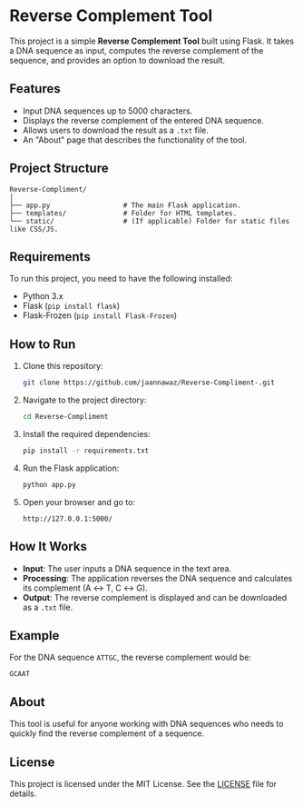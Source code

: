 
# Reverse Complement Tool

This project is a simple **Reverse Complement Tool** built using Flask. It takes a DNA sequence as input, computes the reverse complement of the sequence, and provides an option to download the result. 

## Features
- Input DNA sequences up to 5000 characters.
- Displays the reverse complement of the entered DNA sequence.
- Allows users to download the result as a `.txt` file.
- An "About" page that describes the functionality of the tool.

## Project Structure
```
Reverse-Compliment/
│
├── app.py                  # The main Flask application.
├── templates/              # Folder for HTML templates.
└── static/                 # (If applicable) Folder for static files like CSS/JS.
```

## Requirements

To run this project, you need to have the following installed:
- Python 3.x
- Flask (`pip install flask`)
- Flask-Frozen (`pip install Flask-Frozen`)

## How to Run

1. Clone this repository:
   ```bash
   git clone https://github.com/jaannawaz/Reverse-Compliment-.git
   ```

2. Navigate to the project directory:
   ```bash
   cd Reverse-Compliment
   ```

3. Install the required dependencies:
   ```bash
   pip install -r requirements.txt
   ```

4. Run the Flask application:
   ```bash
   python app.py
   ```

5. Open your browser and go to:
   ```
   http://127.0.0.1:5000/
   ```

## How It Works

- **Input**: The user inputs a DNA sequence in the text area.
- **Processing**: The application reverses the DNA sequence and calculates its complement (A ↔ T, C ↔ G).
- **Output**: The reverse complement is displayed and can be downloaded as a `.txt` file.

## Example

For the DNA sequence `ATTGC`, the reverse complement would be:
```
GCAAT
```

## About

This tool is useful for anyone working with DNA sequences who needs to quickly find the reverse complement of a sequence.

## License

This project is licensed under the MIT License. See the [LICENSE](LICENSE) file for details.
